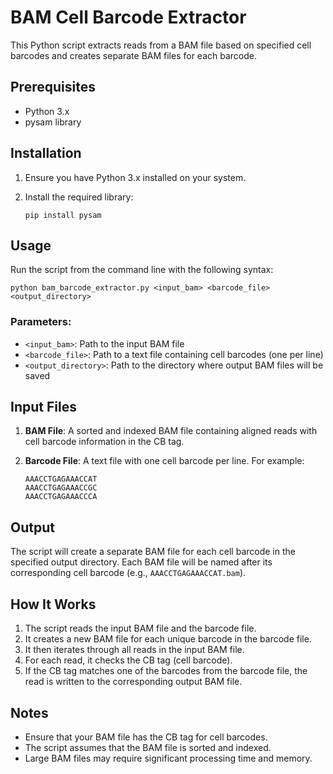 
# BAM Cell Barcode Extractor

This Python script extracts reads from a BAM file based on specified cell barcodes and creates separate BAM files for each barcode.

## Prerequisites

- Python 3.x
- pysam library

## Installation

1. Ensure you have Python 3.x installed on your system.
2. Install the required library:

   ```
   pip install pysam
   ```

## Usage

Run the script from the command line with the following syntax:

```
python bam_barcode_extractor.py <input_bam> <barcode_file> <output_directory>
```

### Parameters:

- `<input_bam>`: Path to the input BAM file
- `<barcode_file>`: Path to a text file containing cell barcodes (one per line)
- `<output_directory>`: Path to the directory where output BAM files will be saved

## Input Files

1. **BAM File**: A sorted and indexed BAM file containing aligned reads with cell barcode information in the CB tag.

2. **Barcode File**: A text file with one cell barcode per line. For example:
   ```
   AAACCTGAGAAACCAT
   AAACCTGAGAAACCGC
   AAACCTGAGAAACCCA
   ```

## Output

The script will create a separate BAM file for each cell barcode in the specified output directory. Each BAM file will be named after its corresponding cell barcode (e.g., `AAACCTGAGAAACCAT.bam`).

## How It Works

1. The script reads the input BAM file and the barcode file.
2. It creates a new BAM file for each unique barcode in the barcode file.
3. It then iterates through all reads in the input BAM file.
4. For each read, it checks the CB tag (cell barcode).
5. If the CB tag matches one of the barcodes from the barcode file, the read is written to the corresponding output BAM file.

## Notes

- Ensure that your BAM file has the CB tag for cell barcodes.
- The script assumes that the BAM file is sorted and indexed.
- Large BAM files may require significant processing time and memory.

